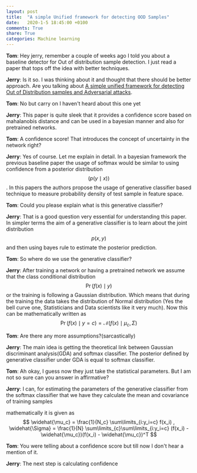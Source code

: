 ```yaml
---
layout: post
title:  "A simple Unified framework for detecting OOD Samples"
date:   2020-1-5 18:45:00 +0100
comments: True
share: True
categories: Machine learning
---
```


**Tom**: Hey jerry, remember a couple of weeks ago I told you about a baseline detector for Out of distribution sample detection. I just read a paper that tops off the idea with better techniques.

**Jerry**: Is it so. I was thinking about it and thought that there should be better approach. Are you talking about [A simple unified framework for detecting Out of Distribution samples and Adversarial attacks](https://arxiv.org/abs/1807.03888).

**Tom**: No but carry on I haven't heard about this one yet

**Jerry**: This paper is quite sleek that it provides a confidence score based on mahalanobis distance and can be used in a bayesian manner and also for pretrained networks.

**Tom**: A confidence score! That introduces the concept of uncertainty in the network right?

**Jerry**: Yes of course. Let me explain in detail. In a bayesian framework the previous baseline paper the usage of softmax would be similar to using confidence from a posterior distribution $$(p(y \mid x))$$. In this papers the authors propose the usage of generative classifier based technique to measure probability density of test sample in feature space.

**Tom**: Could you please explain what is this generative classifier?

**Jerry**: That is a good question very essential for understanding this paper. In simpler terms the aim of a generative classifier is to learn about the joint distribution $$p(x,y)$$ and then using bayes rule to estimate the posterior prediction.

**Tom**: So where do we use the generative classifier?

**Jerry**: After training a network or having a pretrained network we assume that the class conditional distribution $$ \Pr(f(x)\mid y)$$ or the training is following a Gaussian distribution. Which means that during the training the data takes the distribution of Normal distribution (Yes the bell curve one, Statisticians and Data scientists like it very much). Now this can be mathematically written as 
$$ \Pr(f(x) \mid y=c) = \mathcal{N}(f(x)\mid \mu_c,\Sigma)$$

**Tom**: Are there any more assumptions?(sarcastically)

**Jerry**: The main idea is getting the theoretical link between Gaussian discriminant analysis(GDA) and softmax classifier. The posterior defined by generative classifier under GDA is equal to softmax classifier.

**Tom**: Ah okay, I guess now they just take the statistical parameters. But I am not so sure can you answer in affirmative?

**Jerry**: I can, for estimating the parameters of the generative classifier from the softmax classifier that we have they calculate the mean and covariance of training samples

mathematically it is given as
$$ \widehat{\mu_c} = \frac{1}{N_c} \sum\limits_{i:y_i=c} f(x_i) , \widehat{\Sigma} = \frac{1}{N} \sum\limits_{c}\sum\limits_{i:y_i=c} (f(x_i) - \widehat{\mu_c})(f(x_i) - \widehat{\mu_c})^T $$

**Tom**: You were telling about a confidence score but till now I don't hear a mention of it.

**Jerry**: The next step is calculating confidence